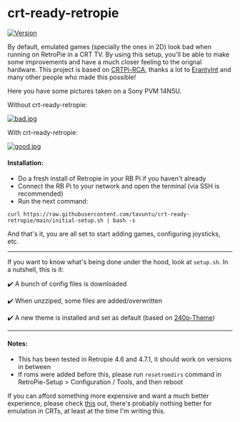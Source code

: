 # crt-ready-retropie

[![Version](http://img.shields.io/:beta-0.0.2-green.svg)](https://github.com/tavuntu/crt-ready-retropie)

By default, emulated games (specially the ones in 2D) look bad when running on RetroPie in a CRT TV. By using this setup, you'll be able to make some improvements and have a much closer feeling to the orignal hardware. This project is based on [CRTPi-RCA](https://github.com/crtpi/CRTPi-RCA), thanks a lot to [ErantyInt](https://github.com/crtpi) and many other people who made this possible!

Here you have some pictures taken on a Sony PVM 14N5U.

Without crt-ready-retropie:

[![bad.jpg](https://i.postimg.cc/4dGp93k0/bad.jpg)](https://postimg.cc/bG6GXpv0)

With crt-ready-retropie:

[![good.jpg](https://i.postimg.cc/3xycNk9F/good.jpg)](https://postimg.cc/w1pVbTC1)

#### Installation:

* Do a fresh install of Retropie in your RB Pi if you haven't already
* Connect the RB Pi to your network and open the terminal (via SSH is recommended)
* Run the next command:
```
curl https://raw.githubusercontent.com/tavuntu/crt-ready-retropie/main/initial-setup.sh | bash -s
```

And that's it, you are all set to start adding games, configuring joysticks, etc.

---

If you want to know what's being done under the hood, look at `setup.sh`. In a nutshell, this is it:

:heavy_check_mark: A bunch of config files is downloaded

:heavy_check_mark: When unzziped, some files are added/overwritten

:heavy_check_mark: A new theme is installed and set as default (based on [240p-Theme](https://github.com/PietDAmore/240p-Theme))

---

#### Notes:

* This has been tested in Retropie 4.6 and 4.7.1, it should work on versions in between
* If roms were added before this, please run ```resetromdirs``` command in RetroPie-Setup > Configuration / Tools, and then reboot

If you can afford something more expensive and want a much better experience, please check [this](https://www.rgb-pi.com/) out, there's probably nothing better for emulation in CRTs, at least at the time I'm writing this.
